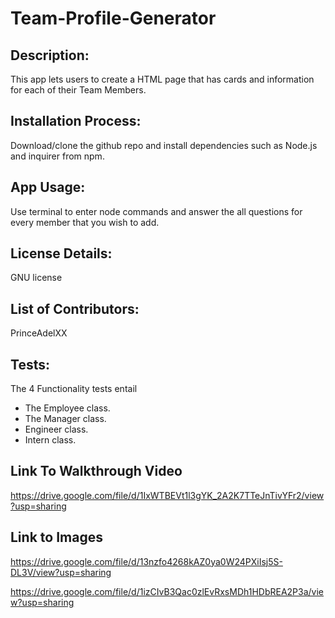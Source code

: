 # Team-Profile-Generator

## Description:
This app lets users to create a HTML page that has cards and information for each of their Team Members.

## Installation Process:
Download/clone the github repo and install dependencies such as Node.js and inquirer from npm.

## App Usage:
Use terminal to enter node commands and answer the all questions for every member that you wish to add.

## License Details:  
GNU license 

## List of Contributors:
PrinceAdelXX

## Tests:

The 4 Functionality tests entail

 -  The Employee class.
 -  The Manager class.
 -  Engineer class.
 -  Intern class.

## Link To Walkthrough Video

https://drive.google.com/file/d/1IxWTBEVt1l3gYK_2A2K7TTeJnTivYFr2/view?usp=sharing


## Link to Images

https://drive.google.com/file/d/13nzfo4268kAZ0ya0W24PXiIsj5S-DL3V/view?usp=sharing

https://drive.google.com/file/d/1izCIvB3Qac0zlEvRxsMDh1HDbREA2P3a/view?usp=sharing

